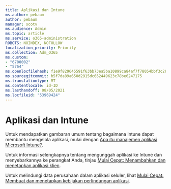```yaml
---
title: Aplikasi dan Intune
ms.author: pebaum
author: pebaum
manager: scotv
ms.audience: Admin
ms.topic: article
ms.service: o365-administration
ROBOTS: NOINDEX, NOFOLLOW
localization_priority: Priority
ms.collection: Adm_O365
ms.custom:
- "6700002"
- "5764"
ms.openlocfilehash: f1e9f829645591f63bb73ea5ba10899ca84af7f78054bbf3c285cb1f24866ca3
ms.sourcegitcommit: b5f7da89a650d2915dc652449623c78be6247175
ms.translationtype: MT
ms.contentlocale: id-ID
ms.lasthandoff: 08/05/2021
ms.locfileid: "53969424"
---
```

# <a name="apps-and-intune"></a>Aplikasi dan Intune

Untuk mendapatkan gambaran umum tentang bagaimana Intune dapat membantu mengelola aplikasi, mulai dengan [Apa itu manajemen aplikasi Microsoft Intune?](https://docs.microsoft.com/mem/intune/apps/app-management).

Untuk informasi selengkapnya tentang mengunggah aplikasi ke Intune dan menyebarkannya ke perangkat Anda, tinjau [Mulai Cepat: Menambahkan dan menetapkan aplikasi klien](https://docs.microsoft.com/mem/intune/apps/quickstart-add-assign-app).

Untuk melindungi data perusahaan dalam aplikasi seluler, lihat [Mulai Cepat: Membuat dan menetapkan kebijakan perlindungan aplikasi](https://docs.microsoft.com/mem/intune/apps/quickstart-create-assign-app-policy).